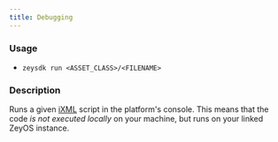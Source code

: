 ```yaml
---
title: Debugging
---
```


### Usage

* `zeysdk run <ASSET_CLASS>/<FILENAME>`


### Description

Runs a given [iXML](https://www.ixmldev.com) script in the platform's console.
This means that the code *is not executed locally* on your machine, but runs on your linked ZeyOS instance.
